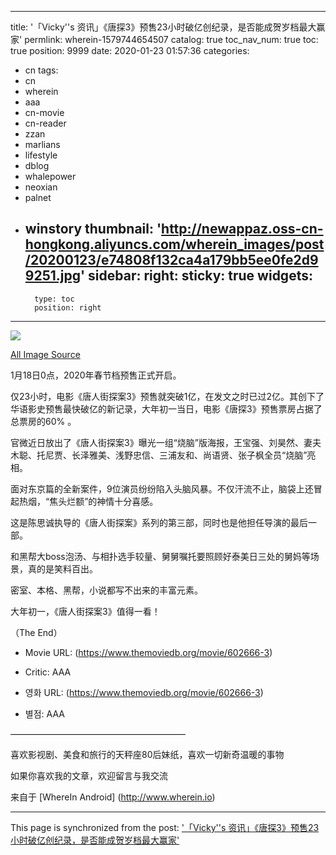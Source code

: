 
---
title: '「Vicky''s 资讯」《唐探3》预售23小时破亿创纪录，是否能成贺岁档最大赢家'
permlink: wherein-1579744654507
catalog: true
toc_nav_num: true
toc: true
position: 9999
date: 2020-01-23 01:57:36
categories:
- cn
tags:
- cn
- wherein
- aaa
- cn-movie
- cn-reader
- zzan
- marlians
- lifestyle
- dblog
- whalepower
- neoxian
- palnet
- winstory
thumbnail: 'http://newappaz.oss-cn-hongkong.aliyuncs.com/wherein_images/post/20200123/e74808f132ca4a179bb5ee0fe2d99251.jpg'
sidebar:
    right:
        sticky: true
widgets:
    -
        type: toc
        position: right
---


![](http://newappaz.oss-cn-hongkong.aliyuncs.com/wherein_images/post/20200123/e74808f132ca4a179bb5ee0fe2d99251.jpg)



[All Image Source](https://movie.douban.com/photos/photo/2579182484/)

1月18日0点，2020年春节档预售正式开启。

仅23小时，电影《唐人街探案3》预售就突破1亿，在发文之时已过2亿。其创下了华语影史预售最快破亿的新记录，大年初一当日，电影《唐探3》预售票房占据了总票房的60% 。

官微近日放出了《唐人街探案3》曝光一组“烧脑”版海报，王宝强、刘昊然、妻夫木聪、托尼贾、长泽雅美、浅野忠信、三浦友和、尚语贤、张子枫全员“烧脑”亮相。

面对东京篇的全新案件，9位演员纷纷陷入头脑风暴。不仅汗流不止，脑袋上还冒起热烟，“焦头烂额”的神情十分喜感。

这是陈思诚执导的《唐人街探案》系列的第三部，同时也是他担任导演的最后一部。

和黑帮大boss泡汤、与相扑选手较量、舅舅嘱托要照顾好泰美日三处的舅妈等场景，真的是笑料百出。

密室、本格、黑帮，小说都写不出来的丰富元素。

大年初一，《唐人街探案3》值得一看！


（The End）

* Movie URL: (https://www.themoviedb.org/movie/602666-3)
* Critic: AAA

* 영화 URL: (https://www.themoviedb.org/movie/602666-3)
* 별점: AAA


————————————————————


喜欢影视剧、美食和旅行的天秤座80后妹纸，喜欢一切新奇温暖的事物

如果你喜欢我的文章，欢迎留言与我交流

来自于 [WhereIn Android] (http://www.wherein.io)

- - -

This page is synchronized from the post: ['「Vicky''s 资讯」《唐探3》预售23小时破亿创纪录，是否能成贺岁档最大赢家'](https://steemit.com/@nostalgic1212/wherein-1579744654507)
